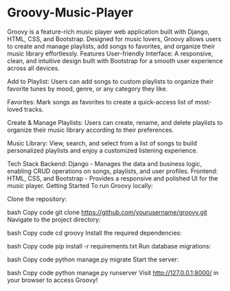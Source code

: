 # Groovy-Music-Player
Groovy is a feature-rich music player web application built with Django, HTML, CSS, and Bootstrap. Designed for music lovers, Groovy allows users to create and manage playlists, add songs to favorites, and organize their music library effortlessly.
Features
 User-friendly Interface: A responsive, clean, and intuitive design built with Bootstrap for a smooth user experience across all devices.

 Add to Playlist: Users can add songs to custom playlists to organize their favorite tunes by mood, genre, or any category they like.

 Favorites: Mark songs as favorites to create a quick-access list of most-loved tracks.

 Create & Manage Playlists: Users can create, rename, and delete playlists to organize their music library according to their preferences.

 Music Library: View, search, and select from a list of songs to build personalized playlists and enjoy a customized listening experience.

Tech Stack
Backend: Django - Manages the data and business logic, enabling CRUD operations on songs, playlists, and user profiles.
Frontend: HTML, CSS, and Bootstrap - Provides a responsive and polished UI for the music player.
Getting Started
To run Groovy locally:

Clone the repository:

bash
Copy code
git clone https://github.com/yourusername/groovy.git
Navigate to the project directory:

bash
Copy code
cd groovy
Install the required dependencies:

bash
Copy code
pip install -r requirements.txt
Run database migrations:

bash
Copy code
python manage.py migrate
Start the server:

bash
Copy code
python manage.py runserver
Visit http://127.0.0.1:8000/ in your browser to access Groovy!
